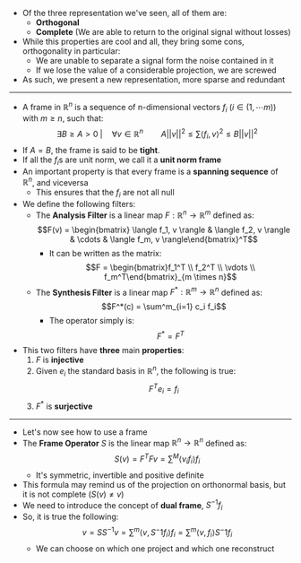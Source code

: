   + Of the three representation we've seen, all of them are:
	  + **Orthogonal**
	  + **Complete** (We are able to return to the original signal without losses)
+ While this properties are cool and all, they bring some cons, orthogonality in particular:
	+ We are unable to separate a signal form the noise contained in it
	+ If we lose the value of a considerable projection, we are screwed
+ As such, we present a new representation, more sparse and redundant
---
+ A frame in $\mathbb{R}^n$ is a sequence of n-dimensional vectors $f_i$ ($i \in (1, \cdots m)$) with $m \geq n$, such that: $$\exists B\geq A > 0 \; | \quad \forall v \in \mathbb{R}^n \qquad A||v||^2 \leq \sum \langle f_i, v \rangle^2 \leq B||v||^2$$
+ If $A=B$, the frame is said to be **tight**.
+ If all the $f_i$s are unit norm, we call it a **unit norm frame**
+ An important property is that every frame is a **spanning sequence** of $\mathbb{R}^n$, and viceversa
	+ This ensures that the $f_i$ are not all null
+ We define the following filters:
	+ The **Analysis Filter** is a linear map $F: \mathbb{R}^n \to \mathbb{R}^m$ defined as: $$F(v) = \begin{bmatrix} \langle f_1, v \rangle & \langle f_2, v \rangle & \cdots & \langle f_m, v \rangle\end{bmatrix}^T$$
		+ It can be written as the matrix:$$F = \begin{bmatrix}f_1^T \\ f_2^T \\ \vdots \\ f_m^T\end{bmatrix}_{m \times n}$$
	+ The **Synthesis Filter** is a linear map $F^*: \mathbb{R}^m \to \mathbb{R}^n$ defined as: $$F^*(c) = \sum^m_{i=1} c_i f_i$$
		+ The operator simply is: $$F^* = F^T$$
+ This two filters have **three** main **properties**:
	1. $F$ is **injective**
	2. Given $e_i$ the standard basis in $\mathbb{R}^n$, the following is true:$$F^Te_i = f_i$$
	3. $F^*$ is **surjective**
---
+ Let's now see how to use a frame
+ The **Frame Operator** $S$ is the linear map $\mathbb{R}^n \to \mathbb{R}^n$ defined as: $$S(v) = F^TFv = \sum^M \langle v_i f_i\rangle f_i$$
	+ It's symmetric, invertible and positive definite
+ This formula may remind us of the projection on orthonormal basis, but it is not complete ($S(v) \neq v$)
+ We need to introduce the concept of **dual frame**, $S^{-1}f_i$ 
+ So, it is true the following: $$v = SS^{-1} v = \sum^m \langle v, S^-1f_i \rangle f_i = \sum^m \langle v, f_i \rangle S^-1f_i$$
	+ We can choose on which one project and which one reconstruct